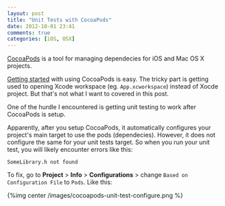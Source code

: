 ```yaml
---
layout: post
title: "Unit Tests with CocoaPods"
date: 2012-10-01 23:41
comments: true
categories: [iOS, OSX]
---
```


[CocoaPods](http://cocoapods.org/) is a tool for managing dependecies for iOS and Mac OS X projects. 

[Getting started](http://cocoapods.org/) with using CocoaPods is easy. The tricky part is getting used to opening Xcode workspace (eg. `App.xcworkspace`) instead of Xocde project. But that's not what I want to covered in this post.

One of the hurdle I encountered is getting unit testing to work after CocoaPods is setup.

<!-- more -->

Apparently, after you setup CocoaPods, it automatically configures your project's main target to use the pods (dependecies). However, it does not configure the same for your unit tests target. So when you run your unit test, you will likely encounter errors like this:

	SomeLibrary.h not found

To fix, go to **Project** > **Info** > **Configurations** > change `Based on Configuration File` to `Pods`. Like this:

{%img center /images/cocoapods-unit-test-configure.png %}